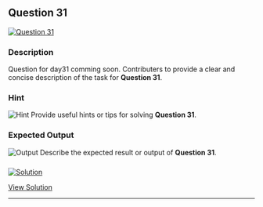 


## Question 31
<a href="https://github.com/alishgosai/Python-Exercise-and-Solutions/blob/master/questions/Question31.md" target="_blank">
  <img src="https://img.shields.io/badge/Question-31-purple?style=for-the-badge&logoSize=60" alt="Question 31">
</a>

### **Description**
Question for day31 comming soon.
Contributers to provide a clear and concise description of the task for **Question 31**.

### **Hint**
![Hint](https://img.shields.io/badge/Hint:-blue)
Provide useful hints or tips for solving **Question 31**.

### **Expected Output**
![Output](https://img.shields.io/badge/Output:-blue)
Describe the expected result or output of **Question 31**.

### <a href="https://github.com/alishgosai/Python-Exercise-and-Solutions/blob/master/solutions/Solution31.js" target="_blank">
  <img src="https://img.shields.io/badge/Solution-1f8e00?style=for-the-badge&logo=solution&logoColor=white" alt="Solution">
</a>

<a href="https://github.com/alishgosai/Python-Exercise-and-Solutions/blob/master/solutions/Solution31.js" target="_blank">View Solution</a>

---

